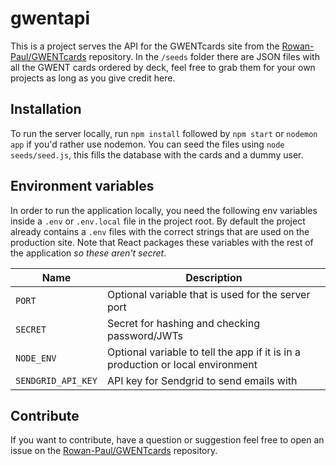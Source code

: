 # gwentapi

This is a project serves the API for the GWENTcards site from the [Rowan-Paul/GWENTcards](https://github.com/Rowan-Paul/GWENTcards) repository. In the `/seeds` folder there are JSON files with all the GWENT cards ordered by deck, feel free to grab them for your own projects as long as you give credit here.

## Installation

To run the server locally, run `npm install` followed by `npm start` or `nodemon app` if you'd rather use nodemon. You can seed the files using ``node seeds/seed.js``, this fills the database with the cards and a dummy user.

## Environment variables

In order to run the application locally, you need the following env variables inside a ``.env`` or ``.env.local`` file in the project root. By default the project already contains a ``.env`` files with the correct strings that are used on the production site. Note that React packages these variables with the rest of the application *so these aren't secret*.

| Name                 	| Description                                                                     	|
|----------------------	|---------------------------------------------------------------------------------	|
| ``PORT``             	| Optional variable that is used for the server port                              	|
| ``SECRET``           	| Secret for hashing and checking password/JWTs                                   	|
| ``NODE_ENV``         	| Optional variable to tell the app if it is in a production or local environment 	|
| ``SENDGRID_API_KEY`` 	| API key for Sendgrid to send emails with                                        	|

## Contribute

If you want to contribute, have a question or suggestion feel free to open an issue on the [Rowan-Paul/GWENTcards](https://github.com/Rowan-Paul/GWENTcards/issues) repository.

